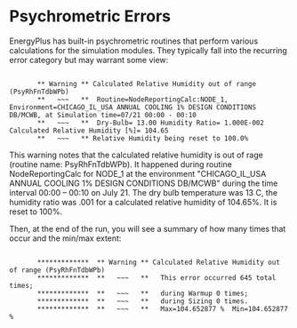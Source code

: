 # Psychrometric Errors

EnergyPlus has built-in psychrometric routines that perform various calculations for the simulation modules. They typically fall into the recurring error category but may warrant some view:

~~~~~~~~~~~~~~~~~~~~

       ** Warning ** Calculated Relative Humidity out of range (PsyRhFnTdbWPb)
       **   ~~~   **  Routine=NodeReportingCalc:NODE_1, Environment=CHICAGO_IL_USA ANNUAL COOLING 1% DESIGN CONDITIONS DB/MCWB, at Simulation time=07/21 00:00 - 00:10
       **   ~~~   **  Dry-Bulb= 13.00 Humidity Ratio= 1.000E-002 Calculated Relative Humidity [%]= 104.65
       **   ~~~   ** Relative Humidity being reset to 100.0%
~~~~~~~~~~~~~~~~~~~~

This warning notes that the calculated relative humidity is out of rage (routine name: PsyRhFnTdbWPb). It happened during routine NodeReportingCalc for NODE_1 at the environment "CHICAGO_IL_USA ANNUAL COOLING 1% DESIGN CONDITIONS DB/MCWB" during the time interval 00:00 – 00:10 on July 21. The dry bulb temperature was 13 C, the humidity ratio was .001 for a calculated relative humidity of 104.65%. It is reset to 100%.

Then, at the end of the run, you will see a summary of how many times that occur and the min/max extent:

~~~~~~~~~~~~~~~~~~~~

       *************  ** Warning ** Calculated Relative Humidity out of range (PsyRhFnTdbWPb)
       *************  **   ~~~   **   This error occurred 645 total times;
       *************  **   ~~~   **   during Warmup 0 times;
       *************  **   ~~~   **   during Sizing 0 times.
       *************  **   ~~~   **   Max=104.652877 %  Min=104.652877 %
~~~~~~~~~~~~~~~~~~~~